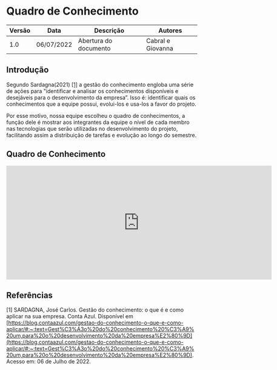 # Quadro de Conhecimento

| Versão | Data       | Descrição | Autores |
| ------ | ---------- | --------- | ------- |
| 1.0    | 06/07/2022 | Abertura do documento | Cabral e Giovanna |

## Introdução

Segundo Sardagna(2021) [[1]](#ref1) a gestão do conhecimento engloba uma série de ações para "identificar e analisar os conhecimentos disponíveis e desejáveis para o desenvolvimento da empresa”. Isso é: identificar quais os conhecimentos que a equipe possui, evolui-los e usa-los a favor do projeto. 

Por esse motivo, nossa equipe escolheu o quadro de conhecimentos, a função dele é  mostrar aos integrantes da equipe o nível de cada membro nas tecnologias que serão utilizadas no desenvolvimento do projeto, facilitando assim a distribuição de tarefas e evolução ao longo do semestre.

## Quadro de Conhecimento

<iframe width="700" height="300" frameborder="0" scrolling="yes" src="https://docs.google.com/spreadsheets/d/e/2PACX-1vSv9Al3GRd9pA_WVTwYYDdHLPqktOUcQLEkvAO45Np4a9KNs5xQSdSR-AwrPvzO9A/pubhtml?widget=true&amp;headers=false"></iframe>


## Referências

<a id="1"></a>
[1] SARDAGNA, José Carlos. Gestão do conhecimento: o que é e como aplicar na sua empresa. Conta Azul. Disponível em [https://blog.contaazul.com/gestao-do-conhecimento-o-que-e-como-aplicar/#:~:text=Gest%C3%A3o%20do%20conhecimento%20%C3%A9%20um,para%20o%20desenvolvimento%20da%20empresa%E2%80%9D](https://blog.contaazul.com/gestao-do-conhecimento-o-que-e-como-aplicar/#:~:text=Gest%C3%A3o%20do%20conhecimento%20%C3%A9%20um,para%20o%20desenvolvimento%20da%20empresa%E2%80%9D). Acesso em: 06 de Julho de 2022.
